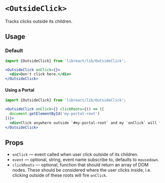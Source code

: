 # `<OutsideClick>`

Tracks clicks outside its children.


## Usage

### Default

```jsx
import {OutsideClick} from 'libreact/lib/OutsideClick';

<OutsideClick onClick={}>
  <div>Don't click here.</div>
</OutsideClick>
```

#### Using a Portal

```jsx
import {OutsideClick} from 'libreact/lib/OutsideClick';

<OutsideClick onClick={} clickRoots={() => ([
  document.getElementById('my-portal-root')
])}>
  <div>Click anywhere outside `#my-portal-root` and my `onClick` will fire.</div>
</OutsideClick>
```


## Props

- `onClick` &mdash; event called when user click outside of its children.
- `event` &mdash; optional, string, event name subscribe to, defaults to `mousedown`.
- `clickRoots` &mdash; optional, function that should return an array of DOM nodes. These should be considered where the user clicks inside, i.e. clicking outside of these roots will fire `onClick`.
